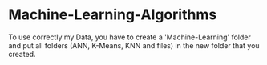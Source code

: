 # Machine-Learning-Algorithms

To use correctly my Data, you have to create a 'Machine-Learning' folder and put all folders (ANN, K-Means, KNN and files) in the new folder that you created.  
